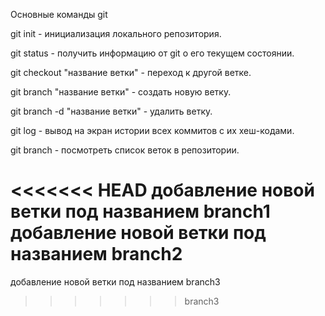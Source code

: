 Основные команды git

git init - инициализация локального репозитория.

git status - получить информацию от git о его текущем состоянии.

git checkout "название ветки" - переход к другой ветке.

git branch "название ветки" - создать новую ветку.

git branch -d "название ветки" - удалить ветку.

git log - вывод на экран истории всех коммитов с их хеш-кодами.

git branch - посмотреть список веток в репозитории.

<<<<<<< HEAD
добавление новой ветки под названием branch1
добавление новой ветки под названием branch2
=======
добавление новой ветки под названием branch3
>>>>>>> branch3
